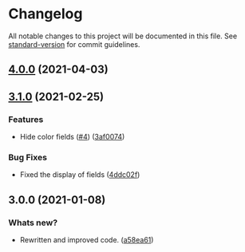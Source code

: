# Changelog

All notable changes to this project will be documented in this file. See [standard-version](https://github.com/conventional-changelog/standard-version) for commit guidelines.

## [4.0.0](https://github.com/Wondermarin/react-color-palette/compare/v3.1.0...v4.0.0) (2021-04-03)

## [3.1.0](https://github.com/Wondermarin/react-color-palette/compare/v3.0.0...v3.1.0) (2021-02-25)


### Features

* Hide color fields ([#4](https://github.com/Wondermarin/react-color-palette/issues/4)) ([3af0074](https://github.com/Wondermarin/react-color-palette/commit/3af0074d4fe3357d9ef6d3ceee03b42ba8e57a57))

### Bug Fixes

* Fixed the display of fields ([4ddc02f](https://github.com/Wondermarin/react-color-palette/commit/4ddc02ff2a30ae9689ff72effee7fd827de9db00))

## 3.0.0 (2021-01-08)


### Whats new?

* Rewritten and improved code. ([a58ea61](https://github.com/Wondermarin/react-color-palette/commit/a58ea610b2a9fdb23945f28a07deb3978bce57df))
